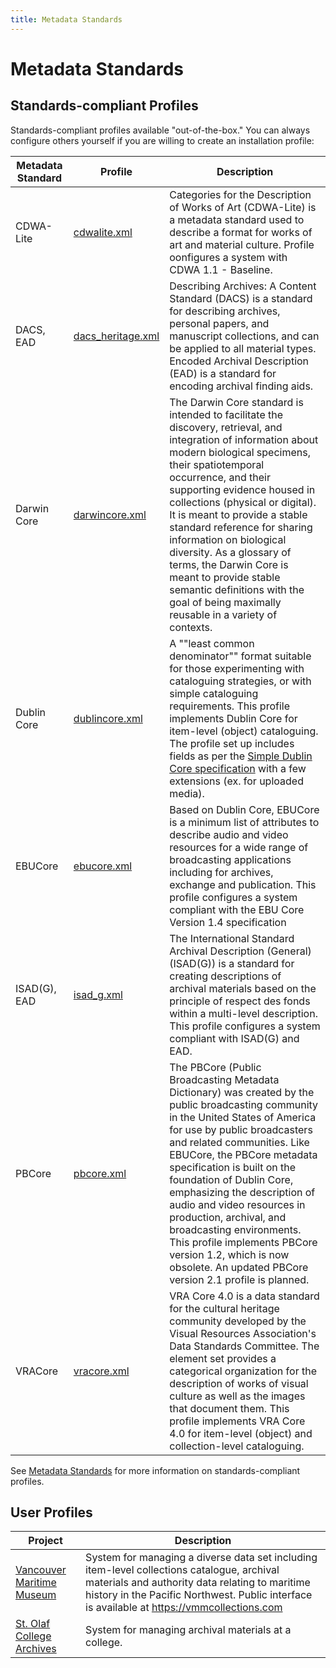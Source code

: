 ```yaml
---
title: Metadata Standards
---
```


# Metadata Standards

## Standards-compliant Profiles

Standards-compliant profiles available \"out-of-the-box.\" You can
always configure others yourself if you are willing to create an
installation profile:

| Metadata Standard| Profile | Description
|----|----|----|
|CDWA-Lite |[cdwalite.xml](https://github.com/collectiveaccess/InstallationProfiles/blob/main/xml/standards/cdwalite.xml)|Categories for the Description of Works of Art (CDWA-Lite) is a metadata standard used to describe a format for works of art and material culture. Profile oonfigures a system with CDWA 1.1 - Baseline.|                     
| DACS, EAD |[dacs_heritage.xml](https://github.com/collectiveaccess/InstallationProfiles/blob/main/xml/standards/dacs_heritage.xml) |Describing Archives: A Content Standard (DACS) is a standard for describing archives, personal papers, and manuscript collections, and can be applied to all material types. Encoded Archival Description (EAD) is a standard for encoding archival finding aids.|
|Darwin Core|[darwincore.xml](https://github.com/collectiveaccess/InstallationProfiles/blob/main/xml/standards/darwincore.xml)|The Darwin Core standard is intended to facilitate the discovery, retrieval, and integration of information about modern biological specimens, their spatiotemporal occurrence, and their supporting evidence housed in collections (physical or digital). It is meant to provide a stable standard reference for sharing information on biological diversity. As a glossary of terms, the Darwin Core is meant to provide stable semantic definitions with the goal of being maximally reusable in a variety of contexts.|
|Dublin Core|[dublincore.xml](https://github.com/collectiveaccess/InstallationProfiles/blob/main/xml/standards/dublincore.xml)|A \"\"least common denominator\"\" format suitable for those experimenting with cataloguing strategies, or with simple cataloguing requirements. This profile implements Dublin Core for item-level (object) cataloguing. The profile set up includes fields as per the [Simple Dublin Core specification](http://www.dublincore.org/documents/dces/) with a few extensions (ex. for uploaded media).|
|EBUCore|[ebucore.xml](https://github.com/collectiveaccess/InstallationProfiles/blob/main/xml/standards/ebucore.xml)| Based on Dublin Core, EBUCore is a minimum list of attributes to describe audio and video resources for a wide range of broadcasting applications including for archives, exchange and publication. This profile configures a system compliant with the EBU Core Version 1.4 specification|
|ISAD(G), EAD|[isad_g.xml](https://github.com/collectiveaccess/InstallationProfiles/blob/main/xml/standards/isad_g.xml) |The International Standard Archival Description (General) (ISAD(G)) is a standard for creating descriptions of archival materials based on the principle of respect des fonds within a multi-level description. This profile configures a system compliant with ISAD(G) and EAD.|
|PBCore|[pbcore.xml](https://github.com/collectiveaccess/InstallationProfiles/blob/main/xml/standards/pbcore.xml) |The PBCore (Public Broadcasting Metadata Dictionary) was created by the public broadcasting community in the United States of America for use by public broadcasters and related communities. Like EBUCore, the PBCore metadata specification is built on the foundation of Dublin Core, emphasizing the description of audio and video resources in production, archival, and broadcasting environments. This profile implements PBCore version 1.2, which is now obsolete. An updated PBCore version 2.1 profile is planned.|
|VRACore|[vracore.xml](https://github.com/collectiveaccess/InstallationProfiles/blob/main/xml/standards/vracore.xml)| VRA Core 4.0 is a data standard for the cultural heritage community developed by the Visual Resources Association\'s Data Standards Committee. The element set provides a categorical organization for the description of works of visual culture as well as the images that document them. This profile implements VRA Core 4.0 for item-level (object) and collection-level cataloguing.|

See [Metadata
Standards](user/dataModelling/profiles/MetadataStandards.html) for more
information on standards-compliant profiles.

## User Profiles

| Project | Description
|----|----|
| [Vancouver Maritime Museum](https://github.com/collectiveaccess/InstallationProfiles/blob/main/xml/user/vancouver_maritime_museum.xml)|System for managing a diverse data set including item-level collections catalogue, archival materials and authority data relating to maritime history in the Pacific Northwest. Public interface is available at https://vmmcollections.com
|[St. Olaf College Archives]( https://github.com/collectiveaccess/InstallationProfiles/blob/main/xml/user/st_olaf_college_archives.xml)|System for managing archival materials at a college.
